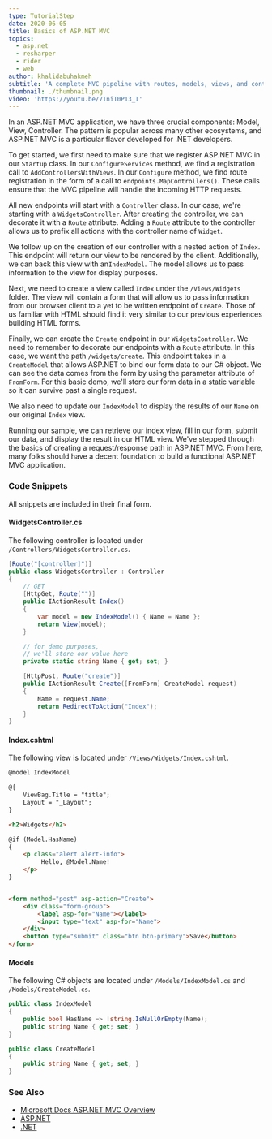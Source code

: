 ```yaml
---
type: TutorialStep
date: 2020-06-05
title: Basics of ASP.NET MVC
topics:
  - asp.net
  - resharper
  - rider
  - web
author: khalidabuhakmeh
subtitle: 'A complete MVC pipeline with routes, models, views, and controllers.'
thumbnail: ./thumbnail.png
video: 'https://youtu.be/7IniT0P13_I'
---
```


In an ASP.NET MVC application, we have three crucial components: Model, View, Controller. The pattern is popular across many other ecosystems, and ASP.NET MVC is a particular flavor developed for .NET developers.

To get started, we first need to make sure that we register ASP.NET MVC in our `Startup` class. In our `ConfigureServices` method, we find a registration call to `AddControllersWithViews`. In our `Configure` method, we find route registration in the form of a call to `endpoints.MapControllers()`. These calls ensure that the MVC pipeline will handle the incoming HTTP requests.

All new endpoints will start with a `Controller` class. In our case, we're starting with a `WidgetsController`. After creating the controller, we can decorate it with a `Route` attribute. Adding a `Route` attribute to the controller allows us to prefix all actions with the controller name of `Widget`.

We follow up on the creation of our controller with a nested action of `Index`. This endpoint will return our view to be rendered by the client. Additionally, we can back this view with an`IndexModel`. The model allows us to pass information to the view for display purposes.

Next, we need to create a view called `Index` under the `/Views/Widgets` folder. The view will contain a form that will allow us to pass information from our browser client to a yet to be written endpoint of `Create`.  Those of us familiar with HTML should find it very similar to our previous experiences building HTML forms.

Finally, we can create the `Create` endpoint in our `WidgetsController`. We need to remember to decorate our endpoints with a `Route` attribute. In this case, we want the path `/widgets/create`. This endpoint takes in a `CreateModel` that allows ASP.NET to bind our form data to our C# object. We can see the data comes from the form by using the parameter attribute of `FromForm`. For this basic demo, we'll store our form data in a static variable so it can survive past a single request.

We also need to update our `IndexModel` to display the results of our `Name` on our original `Index` view.

Running our sample, we can retrieve our index view, fill in our form, submit our data, and display the result in our HTML view. We've stepped through the basics of creating a request/response path in ASP.NET MVC. From here, many folks should have a decent foundation to build a functional ASP.NET MVC application.

### Code Snippets

All snippets are included in their final form.

#### WidgetsController.cs

The following controller is located under `/Controllers/WidgetsController.cs`.

```csharp
[Route("[controller]")]
public class WidgetsController : Controller
{
    // GET
    [HttpGet, Route("")]
    public IActionResult Index()
    {
        var model = new IndexModel() { Name = Name };
        return View(model);
    }

    // for demo purposes,
    // we'll store our value here
    private static string Name { get; set; }

    [HttpPost, Route("create")]
    public IActionResult Create([FromForm] CreateModel request)
    {
        Name = request.Name;
        return RedirectToAction("Index");
    }
}
```

#### Index.cshtml

The following view is located under `/Views/Widgets/Index.cshtml`.

```html
@model IndexModel

@{
    ViewBag.Title = "title";
    Layout = "_Layout";
}

<h2>Widgets</h2>

@if (Model.HasName)
{
    <p class="alert alert-info">
         Hello, @Model.Name!
    </p>
}


<form method="post" asp-action="Create">
    <div class="form-group">
        <label asp-for="Name"></label>
        <input type="text" asp-for="Name">
    </div>
    <button type="submit" class="btn btn-primary">Save</button>
</form>
```

#### Models

The following C# objects are located under `/Models/IndexModel.cs` and `/Models/CreateModel.cs`.

```csharp
public class IndexModel
{
    public bool HasName => !string.IsNullOrEmpty(Name);
    public string Name { get; set; }
}

public class CreateModel
{
    public string Name { get; set; }
}
```

### See Also

- [Microsoft Docs ASP.NET MVC Overview](https://docs.microsoft.com/en-us/aspnet/core/mvc/overview)
- [ASP.NET](https://dotnet.microsoft.com/apps/aspnet)
- [.NET](https://dot.net/)
